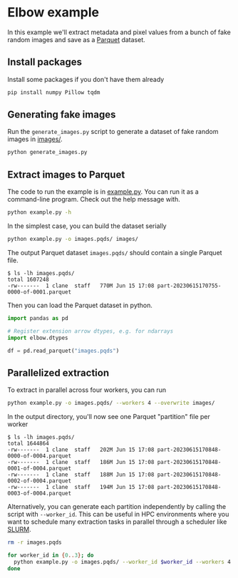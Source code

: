 # Elbow example

In this example we'll extract metadata and pixel values from a bunch of fake random images and save as a [Parquet](https://parquet.apache.org/) dataset.

## Install packages

Install some packages if you don't have them already

```sh
pip install numpy Pillow tqdm
```

## Generating fake images

Run the `generate_images.py` script to generate a dataset of fake random images in [images/](images/).

```sh
python generate_images.py
```

## Extract images to Parquet

The code to run the example is in [example.py](example.py). You can run it as a command-line program. Check out the help message with.

```sh
python example.py -h
```

In the simplest case, you can build the dataset serially

```sh
python example.py -o images.pqds/ images/
```

The output Parquet dataset `images.pqds/` should contain a single Parquet file.

```
$ ls -lh images.pqds/
total 1607248
-rw-------  1 clane  staff   770M Jun 15 17:08 part-20230615170755-0000-of-0001.parquet
```

Then you can load the Parquet dataset in python.

```python
import pandas as pd

# Register extension arrow dtypes, e.g. for ndarrays
import elbow.dtypes

df = pd.read_parquet("images.pqds")
```

## Parallelized extraction

To extract in parallel across four workers, you can run

```sh
python example.py -o images.pqds/ --workers 4 --overwrite images/
```

In the output directory, you'll now see one Parquet "partition" file per worker

```
$ ls -lh images.pqds/
total 1644864
-rw-------  1 clane  staff   202M Jun 15 17:08 part-20230615170848-0000-of-0004.parquet
-rw-------  1 clane  staff   186M Jun 15 17:08 part-20230615170848-0001-of-0004.parquet
-rw-------  1 clane  staff   188M Jun 15 17:08 part-20230615170848-0002-of-0004.parquet
-rw-------  1 clane  staff   194M Jun 15 17:08 part-20230615170848-0003-of-0004.parquet
```

Alternatively, you can generate each partition independently by calling the script with `--worker_id`. This can be useful in HPC environments where you want to schedule many extraction tasks in parallel through a scheduler like [SLURM](https://slurm.schedmd.com/documentation.html).

```sh
rm -r images.pqds

for worker_id in {0..3}; do
  python example.py -o images.pqds/ --worker_id $worker_id --workers 4 images/ &
done
```
